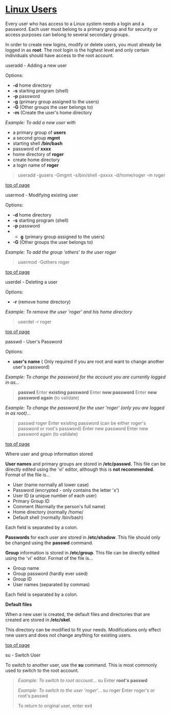 # [Linux Users](http://www.ahinc.com/linux101/users.htm)

Every user who has access to a Linux system needs a login and a password. Each user must belong to a primary group and for security or access purposes can belong to several secondary groups.

In order to create new logins, modify or delete users, you must already be logged in as **root**. The root login is the highest level and only certain individuals should have access to the root account.

useradd - Adding a new user

Options:

  *  **-d** home directory
  *  **-s** starting program (shell)
  *  **-p** password
  *  **-g** (primary group assigned to the users)
  *  **-G** (Other groups the user belongs to)
  *  **-m** (Create the user's home directory



 _Example: To add a new user with_

  * a primary group of **users**
  * a second group **mgmt**
  * starting shell **/bin/bash**
  * password of **xxxx**
  * home directory of **roger**
  * create home directory
  * a login name of **roger**



> useradd -gusers -Gmgmt -s/bin/shell -pxxxx -d/home/roger -m roger

[top of page](http://www.ahinc.com/linux101/users.htm#top)

usermod - Modifying existing user

Options:

  *  **-d** home directory
  *  **-s** starting program (shell)
  *  **-p** password
  * - **g** (primary group assigned to the users)
  *  **-G** (Other groups the user belongs to)



 _Example: To add the group 'others' to the user roger_

> usermod -Gothers roger

[top of page](http://www.ahinc.com/linux101/users.htm#top)

userdel - Deleting a user

Options:

  *  **-r** (remove home directory)



 _Example: To remove the user 'roger' and his home directory_

> userdel -r roger

[top of page](http://www.ahinc.com/linux101/users.htm#top)

passwd - User's Password

Options:

  *  **user's name** ( Only required if you are root and want to change another user's password)



 _Example: To change the password for the account you are currently logged in as..._

>  **passwd**
>  Enter **existing password**
>  Enter **new password**
>  Enter **new password again** (to validate)

 _Example: To change the password for the user 'roger' (only you are logged in as root)..._

> passwd roger
> Enter existing password (can be either roger's password or root's password)
> Enter new password
> Enter new password again (to validate)

[top of page](http://www.ahinc.com/linux101/users.htm#top)

Where user and group information stored

 **User names** and primary groups are stored in **/etc/passwd.** This file can be directly edited using the 'vi' editor, although this is **not recommended**.  Format of the file is...

  * User (name normally all lower case)
  * Password (encrypted - only contains the letter 'x')
  * User ID (a unique number of each user)
  * Primary Group ID
  * Comment (Normally the person's full name)
  * Home directory (normally /home/<user name>
  * Default shell (normally /bin/bash)



Each field is separated by a colon.

 **Passwords** for each user are stored in **/etc/shadow**.  This file should only be changed using the **passwd** command.

 **Group** information is stored in **/etc/group**. This file can be directly edited using the 'vi' editor. Format of the file is...

  * Group name
  * Group password (hardly ever used)
  * Group ID
  * User names (separated by commas)



Each field is separated by a colon.

 **Default files**

When a new user is created, the default files and directories that are created are stored in **/etc/skel**.

This directory can be modified to fit your needs. Modifications only effect new users and does not change anything for existing users.

[top of page](http://www.ahinc.com/linux101/users.htm#top)

su - Switch User

To switch to another user, use the **su** command. This is most commonly used to switch to the root account.

>  _Example: To switch to root account..._
>  su
> Enter **root's passwd**
>
>  _Example: To switch to the user 'roger'..._
>  su roger
> Enter roger's or root's passwd
>
> To return to original user, enter exit
